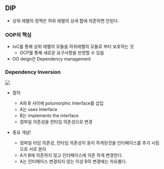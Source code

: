 ## DIP
* 상위 레벨의 정책은 하위 레벌의 상세 합에 의존하면 안된다.

### OOP의 핵심

* IoC를 통해 상위 레벨의 모듈을 하위레벨의 모듈로 부터 보호하는 것
	- OCP를 통해 새로운 요구사항을 반영할 수 있음
* OO deign은 Dependency management

### Dependency Inversion

![](https://i.imgur.com/dLqcuKG.png)

* 절차
	- A와 B 사이에 polumorphic Interface를 삽입
	- A는 uses Interface
	- B는 implements the interface
	- 컴파일 의존성을 런타임 의존성으로 변경
* 중요 개념!

	- 컴파일 타임 의존성, 런타임 의존성이 동이 하게된것을 인터페이스를 추가 시킴으로 서로 분리
	- A가 B에 의존하지 않고 인터페이스에 의존 하게 변경한다.
	- A는 인터페이스 변경되지 않는 이상 B의 변경에는 자유롭다.
